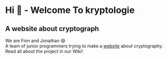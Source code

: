 # Hi :wave: - Welcome To kryptologie
## A website about cryptograph
We are Finn and Jonathan :smile: <br />
A team of junior programmers trying to make a [website](finntheprogrammer.github.io/kryptologie) about cryptography. <br />
Read all about the project in our Wiki!

